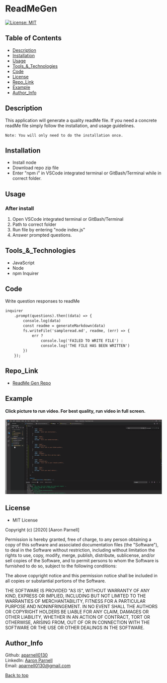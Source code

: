 # ReadMeGen

  [![License: MIT](https://img.shields.io/badge/License-MIT-yellow.svg)](https://opensource.org/licenses/MIT)
  
  ## Table of Contents
  - [Description](#Description)
  - [Installation](#Installation)
  - [Usage](#Usage)
  - [Tools_&_Technologies](#Tools_&_Technologies)
  - [Code](#Code)
  - [License](#License)
  - [Repo_Link](#Repo_Link)
  - [Example](#Example)
  - [Author_Info](#Author_Info)

## Description
This application will generate a quality readMe file. If you need a concrete readMe file simply follow the installation, and usage guidelines.

    Note: You will only need to do the installation once.

##  Installation
- Install node
- Download repo zip file
- Enter "npm i" in VSCode integrated terminal or GitBash/Terminal while in correct folder.

## Usage
### After install 
1. Open VSCode integrated terminal or GitBash/Terminal
2. Path to correct folder
3. Run file by entering "node index.js"
4. Answer prompted questions.

## Tools_&_Technologies
- JavaScript
- Node
- npm Inquirer

## Code
 Write question responses to readMe
```JS
inquirer
    .prompt(questions).then((data) => {
        console.log(data)
        const readme = generateMarkdown(data)
        fs.writeFile('sampleread.md', readme, (err) => {
            err ?
                console.log('FAILED TO WRITE FILE') :
                console.log('THE FILE HAS BEEN WRITTEN')
        })
    });

```
## Repo_Link
- [ReadMe Gen Repo](https://github.com/aparnell0130/readmeGen)

## Example
#### Click picture to run video. For best quality, run video in full screen.

[![ALT TEXT](assets/demo.PNG)](https://drive.google.com/file/d/1Arm1zvdOX_CNLU85Hm_EmGpjcvNUIABG/view)

## License
- MIT License

Copyright (c) [2020] [Aaron Parnell]

Permission is hereby granted, free of charge, to any person obtaining a copy of this software and associated documentation files (the "Software"), to deal in the Software without restriction, including without limitation the rights to use, copy, modify, merge, publish, distribute, sublicense, and/or sell copies of the Software, and to permit persons to whom the Software is furnished to do so, subject to the following conditions:

The above copyright notice and this permission notice shall be included in all copies or substantial portions of the Software.

THE SOFTWARE IS PROVIDED "AS IS", WITHOUT WARRANTY OF ANY KIND, EXPRESS OR IMPLIED, INCLUDING BUT NOT LIMITED TO THE WARRANTIES OF MERCHANTABILITY, FITNESS FOR A PARTICULAR PURPOSE AND NONINFRINGEMENT. IN NO EVENT SHALL THE AUTHORS OR COPYRIGHT HOLDERS BE LIABLE FOR ANY CLAIM, DAMAGES OR OTHER LIABILITY, WHETHER IN AN ACTION OF CONTRACT, TORT OR OTHERWISE, ARISING FROM, OUT OF OR IN CONNECTION WITH THE SOFTWARE OR THE USE OR OTHER DEALINGS IN THE SOFTWARE. 

## Author_Info
  Github: [aparnell0130](https://github.com/aparnell0130)  
  LinkedIn: [Aaron Parnell](https://www.linkedin.com/in/aaron-parnell-1ab4661b3/)  
  Email: aparnell0130@gmail.com

[Back to top](#ReadMeGen)
